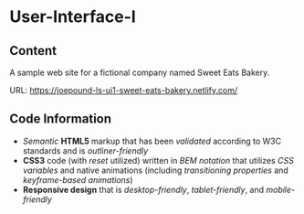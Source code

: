 # User-Interface-I

## Content

A sample web site for a fictional company named Sweet Eats Bakery.

URL: https://joepound-ls-ui1-sweet-eats-bakery.netlify.com/

## Code Information

* _Semantic_ **HTML5** markup that has been _validated_ according to W3C standards and is _outliner-friendly_
* **CSS3** code (with _reset_ utilized) written in _BEM notation_  that utilizes _CSS variables_ and native animations (including _transitioning properties_ and  _keyframe-based animations_)
* **Responsive design** that is _desktop-friendly_, _tablet-friendly_, and _mobile-friendly_